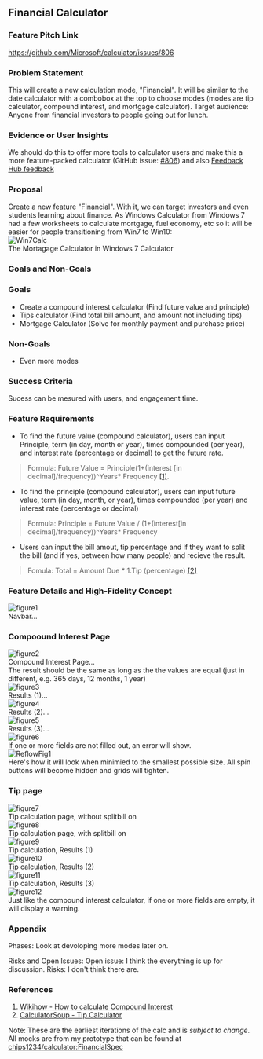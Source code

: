 ## Financial Calculator

### Feature Pitch Link
https://github.com/Microsoft/calculator/issues/806

### Problem Statement
This will create a new calculation mode, "Financial". It will be similar to the date calculator with a combobox at the top to choose modes (modes are tip calculator, compound interest, and mortgage calculator). Target audience: Anyone from financial investors to people going out for lunch.

### Evidence or User Insights
We should do this to offer more tools to calculator users and make this a more feature-packed calculator (GitHub issue: [#806](https://github.com/Microsoft/calculator/issues/806)) and also [Feedback Hub feedback](https://aka.ms/AA9kceq)

### Proposal
Create a new feature "Financial". With it, we can target investors and even students learning about finance. As Windows Calculator from Windows 7 had a few worksheets to calculate mortgage, fuel economy, etc so it will be easier for people transitioning from Win7 to Win10:
<br/>
![Win7Calc](./Assets_and_images/Win7Calc.jpg)
<br/>
The Mortagage Calculator in Windows 7 Calculator

### Goals and Non-Goals
### Goals
* Create a compound interest calculator (Find future value and principle)
* Tips calculator (Find total bill amount, and amount not including tips)
* Mortgage Calculator (Solve for monthly payment and purchase price)

### Non-Goals
* Even more modes

### Success Criteria
Sucess can be mesured with users, and engagement time.

### Feature Requirements
* To find the future value (compound calculator), users can input Principle, term (in day, month or year), times compounded (per year), and interest rate (percentage or decimal) to get the future rate.
> Formula: Future Value = Principle(1+(interest [in decimal]/frequency))^Years* Frequency [[1]](https://www.wikihow.com/Calculate-Compound-Interest#:~:text=Part%202%20of%203%3A%20Calculating%20Compound%20Interest%20on,you%20are%20inputting%20them%20correctly.%20More%20items...%20).

* To find the principle (compound calculator), users can input future value, term (in day, month, or year), times compounded (per year) and interest rate (percentage or decimal)
> Formula: Principle = Future Value / (1+(interest[in decimal]/frequency))^Years* Frequency

* Users can input the bill amout, tip percentage and if they want to split the bill (and if yes, between how many people) and recieve the result.
> Fomula: Total = Amount Due * 1.Tip (percentage) [[2]](https://www.calculatorsoup.com/calculators/financial/tip-calculator.php)

### Feature Details and High-Fidelity Concept

![figure1](./Assets_and_images/Fig1.jpg)
<br/>
Navbar...
<br/>
### Compoound Interest Page

![figure2](./Assets_and_images/Fig2.jpg)
<br/>
Compound Interest Page…
<br/>
The result should be the same as long as the the values are equal (just in different, e.g. 365 days, 12 months, 1 year)
<br/>
![figure3](./Assets_and_images/Fig3.jpg)
<br/>
Results (1)...
<br/>
![figure4](./Assets_and_images/Fig4.jpg)
<br/>
Results (2)...
<br/>
![figure5](./Assets_and_images/Fig5.jpg)
<br/>
Results (3)...
<br/>
![figure6](./Assets_and_images/Fig6.jpg)
<br/>
If one or more fields are not filled out, an error will show.
<br/>
![ReflowFig1](./Assets_and_images/ReflowFig1.jpg)
<br/>
Here's how it will look when minimied to the smallest possible size. All spin buttons will become hidden and grids will tighten. 

### Tip page

![figure7](./Assets_and_images/Fig7.jpg)
<br/>
Tip calculation page, without splitbill on
<br/>
![figure8](./Assets_and_images/Fig8.jpg)
<br/>
Tip calculation page, with splitbill on
<br/>
![figure9](./Assets_and_images/Fig9.jpg)
<br/>
Tip calculation, Results (1)
<br/>
![figure10](./Assets_and_images/Fig10.jpg)
<br/>
Tip calculation, Results (2)
<br/>
![figure11](./Assets_and_images/Fig11.jpg)
<br/>
Tip calculation, Results (3)
<br/>
![figure12](./Assets_and_images/Fig12.jpg)
<br/>
Just like the compound interest calculator, if one or more fields are empty, it will display a warning.

### Appendix
Phases:
Look at devoloping more modes later on.

Risks and Open Issues:
Open issue: I think the everything is up for discussion. 
Risks: I don't think there are.

### References
1. [Wikihow - How to calculate Compound Interest](https://www.wikihow.com/Calculate-Compound-Interest#:~:text=Part%202%20of%203%3A%20Calculating%20Compound%20Interest%20on,you%20are%20inputting%20them%20correctly.%20More%20items...%20)
2. [CalculatorSoup - Tip Calculator](https://www.calculatorsoup.com/calculators/financial/tip-calculator.php)

Note: These are the earliest iterations of the calc and is _subject to change_. All mocks are from my prototype that can be found at [chips1234/calculator:FinancialSpec](https://github.com/Chips1234/calculator/tree/FinancialSpec)

